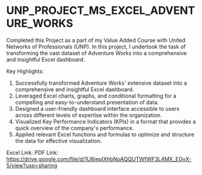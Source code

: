 # UNP_PROJECT_MS_EXCEL_ADVENTURE_WORKS

Completed this Project as a part of my Value Added Course with United Networks of Professionals (UNP).
In this project, I undertook the task of transforming the vast dataset of Adventure Works into a comprehensive and insightful Excel dashboard.

Key Highlights:

1) Successfully transformed Adventure Works' extensive dataset into a comprehensive and insightful Excel dashboard.
2) Leveraged Excel charts, graphs, and conditional formatting for a compelling and easy-to-understand presentation of data.
3) Designed a user-friendly dashboard interface accessible to users across different levels of expertise within the organization.
4) Visualized Key Performance Indicators (KPIs) in a format that provides a quick overview of the company's performance.
5) Applied relevant Excel functions and formulas to optimize and structure the data for effective visualization.

Excel Link: 
PDF Link: https://drive.google.com/file/d/1U8iepIXhbNoAQQUTWfWF3L4MX_EGyX-5/view?usp=sharing
